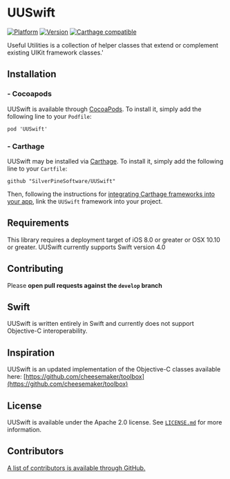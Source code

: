 # UUSwift
[![Platform](http://cocoapod-badges.herokuapp.com/p/UUSwift/badge.png)](http://cocoadocs.org/docsets/UUSwift)
[![Version](http://cocoapod-badges.herokuapp.com/v/UUSwift/badge.png)](http://cocoadocs.org/docsets/UUSwift)
[![Carthage compatible](https://img.shields.io/badge/Carthage-compatible-4BC51D.svg?style=flat)](https://github.com/Carthage/Carthage)

Useful Utilities is a collection of helper classes that extend or complement existing UIKit framework classes.'

## Installation

### - Cocoapods

UUSwift is available through [CocoaPods](http://cocoapods.org). To install it, simply add the following line to your `Podfile`:

```
pod 'UUSwift'
```

### - Carthage

UUSwift may be installed via [Carthage](https://github.com/Carthage/Carthage). To install it, simply add the following line to your `Cartfile`:

```
github "SilverPineSoftware/UUSwift"
```

Then, following the instructions for [integrating Carthage frameworks into your app](https://github.com/Carthage/Carthage#if-youre-building-for-ios-tvos-or-watchos), link the `UUSwift` framework into your project.

## Requirements

This library requires a deployment target of iOS 8.0 or greater or OSX 10.10 or greater.
UUSwift currently supports Swift version 4.0 

## Contributing

Please **open pull requests against the `develop` branch**

## Swift

UUSwift is written entirely in Swift and currently does not support Objective-C interoperability.

## Inspiration

UUSwift is an updated implementation of the Objective-C classes available here:
[https://github.com/cheesemaker/toolbox](https://github.com/cheesemaker/toolbox)

## License

UUSwift is available under the Apache 2.0 license. See [`LICENSE.md`](https://github.com/SilverPineSoftware/UUSwift/blob/master/LICENSE.md) for more information.

## Contributors

[A list of contributors is available through GitHub.](https://github.com/SilverPineSoftware/UUSwift/graphs/contributors)
